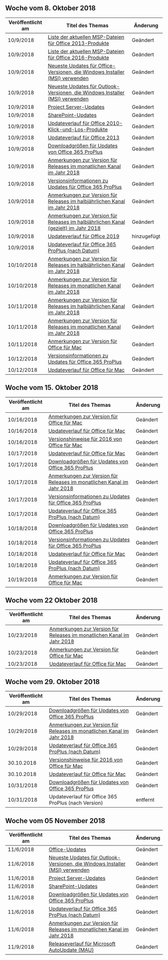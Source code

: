 <!-- This file is generated automatically each week. Changes made to this file will be overwritten.-->




## <a name="week-of-october-8-2018"></a>Woche vom 8. Oktober 2018


| Veröffentlicht am |Titel des Themas | Änderung |
|------|------------|--------|
| 10/9/2018 | [Liste der aktuellen MSP-Dateien für Office 2013-Produkte](/OfficeUpdates/msp-files-office-2013) | Geändert |
| 10/9/2018 | [Liste der aktuellen MSP-Dateien für Office 2016-Produkte](/OfficeUpdates/msp-files-office-2016) | Geändert |
| 10/9/2018 | [Neueste Updates für Office-Versionen, die Windows Installer (MSI) verwenden](/OfficeUpdates/office-updates-msi) | Geändert |
| 10/9/2018 | [Neueste Updates für Outlook-Versionen, die Windows Installer (MSI) verwenden](/OfficeUpdates/outlook-updates-msi) | Geändert |
| 10/9/2018 | [Project Server-Updates](/OfficeUpdates/project-server-updates) | Geändert |
| 10/9/2018 | [SharePoint-Updates](/OfficeUpdates/sharepoint-updates) | Geändert |
| 10/9/2018 | [Updateverlauf für Office 2010-Klick-und-Los-Produkte](/OfficeUpdates/update-history-office-2010-click-to-run) | Geändert |
| 10/9/2018 | [Updateverlauf für Office 2013](/OfficeUpdates/update-history-office-2013) | Geändert |
| 10/9/2018 | [Downloadgrößen für Updates von Office 365 ProPlus](/OfficeUpdates/download-sizes-office365-proplus-updates) | Geändert |
| 10/9/2018 | [Anmerkungen zur Version für Releases im monatlichen Kanal im Jahr 2018](/OfficeUpdates/monthly-channel-2018) | Geändert |
| 10/9/2018 | [Versionsinformationen zu Updates für Office 365 ProPlus](/OfficeUpdates/release-notes-office365-proplus) | Geändert |
| 10/9/2018 | [Anmerkungen zur Version für Releases im halbjährlichen Kanal im Jahr 2018](/OfficeUpdates/semi-annual-channel-2018) | Geändert |
| 10/9/2018 | [Anmerkungen zur Version für Releases im halbjährlichen Kanal (gezielt) im Jahr 2018](/OfficeUpdates/semi-annual-channel-targeted-2018) | Geändert |
| 10/9/2018 | [Updateverlauf für Office 2019](/OfficeUpdates/update-history-office-2019) | hinzugefügt |
| 10/9/2018 | [Updateverlauf für Office 365 ProPlus (nach Datum)](/OfficeUpdates/update-history-office365-proplus-by-date) | Geändert |
| 10/10/2018 | [Anmerkungen zur Version für Releases im halbjährlichen Kanal im Jahr 2018](/OfficeUpdates/semi-annual-channel-2018) | Geändert |
| 10/10/2018 | [Anmerkungen zur Version für Releases im monatlichen Kanal im Jahr 2018](/OfficeUpdates/monthly-channel-2018) | Geändert |
| 10/11/2018 | [Anmerkungen zur Version für Releases im halbjährlichen Kanal im Jahr 2018](/OfficeUpdates/semi-annual-channel-2018) | Geändert |
| 10/11/2018 | [Anmerkungen zur Version für Releases im monatlichen Kanal im Jahr 2018](/OfficeUpdates/monthly-channel-2018) | Geändert |
| 10/11/2018 | [Anmerkungen zur Version für Office für Mac](/OfficeUpdates/release-notes-office-for-mac) | Geändert |
| 10/12/2018 | [Versionsinformationen zu Updates für Office 365 ProPlus](/OfficeUpdates/release-notes-office365-proplus) | Geändert |
| 10/12/2018 | [Updateverlauf für Office für Mac](/OfficeUpdates/update-history-office-for-mac) | Geändert |


## <a name="week-of-october-15-2018"></a>Woche vom 15. Oktober 2018


| Veröffentlicht am |Titel des Themas | Änderung |
|------|------------|--------|
| 10/16/2018 | [Anmerkungen zur Version für Office für Mac](/OfficeUpdates/release-notes-office-for-mac) | Geändert |
| 10/16/2018 | [Updateverlauf für Office für Mac](/OfficeUpdates/update-history-office-for-mac) | Geändert |
| 10/16/2018 | [Versionshinweise für 2016 von Office für Mac](/OfficeUpdates/release-notes-office-2016-mac) | Geändert |
| 10/17/2018 | [Updateverlauf für Office für Mac](/OfficeUpdates/update-history-office-for-mac) | Geändert |
| 10/17/2018 | [Downloadgrößen für Updates von Office 365 ProPlus](/OfficeUpdates/download-sizes-office365-proplus-updates) | Geändert |
| 10/17/2018 | [Anmerkungen zur Version für Releases im monatlichen Kanal im Jahr 2018](/OfficeUpdates/monthly-channel-2018) | Geändert |
| 10/17/2018 | [Versionsinformationen zu Updates für Office 365 ProPlus](/OfficeUpdates/release-notes-office365-proplus) | Geändert |
| 10/17/2018 | [Updateverlauf für Office 365 ProPlus (nach Datum)](/OfficeUpdates/update-history-office365-proplus-by-date) | Geändert |
| 10/18/2018 | [Downloadgrößen für Updates von Office 365 ProPlus](/OfficeUpdates/download-sizes-office365-proplus-updates) | Geändert |
| 10/18/2018 | [Versionsinformationen zu Updates für Office 365 ProPlus](/OfficeUpdates/release-notes-office365-proplus) | Geändert |
| 10/18/2018 | [Updateverlauf für Office für Mac](/OfficeUpdates/update-history-office-for-mac) | Geändert |
| 10/18/2018 | [Updateverlauf für Office 365 ProPlus (nach Datum)](/OfficeUpdates/update-history-office365-proplus-by-date) | Geändert |
| 10/19/2018 | [Anmerkungen zur Version für Office für Mac](/OfficeUpdates/release-notes-office-for-mac) | Geändert |


## <a name="week-of-october-22-2018"></a>Woche vom 22 Oktober 2018


| Veröffentlicht am |Titel des Themas | Änderung |
|------|------------|--------|
| 10/23/2018 | [Anmerkungen zur Version für Releases im monatlichen Kanal im Jahr 2018](/OfficeUpdates/monthly-channel-2018) | Geändert |
| 10/23/2018 | [Anmerkungen zur Version für Office für Mac](/OfficeUpdates/release-notes-office-for-mac) | Geändert |
| 10/23/2018 | [Updateverlauf für Office für Mac](/OfficeUpdates/update-history-office-for-mac) | Geändert |


## <a name="week-of-october-29-2018"></a>Woche vom 29. Oktober 2018


| Veröffentlicht am |Titel des Themas | Änderung |
|------|------------|--------|
| 10/29/2018 | [Downloadgrößen für Updates von Office 365 ProPlus](/OfficeUpdates/download-sizes-office365-proplus-updates) | Geändert |
| 10/29/2018 | [Anmerkungen zur Version für Releases im monatlichen Kanal im Jahr 2018](/OfficeUpdates/monthly-channel-2018) | Geändert |
| 10/29/2018 | [Updateverlauf für Office 365 ProPlus (nach Datum)](/OfficeUpdates/update-history-office365-proplus-by-date) | Geändert |
| 30.10.2018 | [Versionshinweise für 2016 von Office für Mac](/OfficeUpdates/release-notes-office-2016-mac) | Geändert |
| 30.10.2018 | [Updateverlauf für Office für Mac](/OfficeUpdates/update-history-office-for-mac) | Geändert |
| 10/31/2018 | [Downloadgrößen für Updates von Office 365 ProPlus](/OfficeUpdates/download-sizes-office365-proplus-updates) | Geändert |
| 10/31/2018 | Updateverlauf für Office 365 ProPlus (nach Version) | entfernt |


## <a name="week-of-november-05-2018"></a>Woche vom 05 November 2018


| Veröffentlicht am |Titel des Themas | Änderung |
|------|------------|--------|
| 11/6/2018 | [Office-Updates](/OfficeUpdates/index) | Geändert |
| 11/6/2018 | [Neueste Updates für Outlook-Versionen, die Windows Installer (MSI) verwenden](/OfficeUpdates/outlook-updates-msi) | Geändert |
| 11/6/2018 | [Project Server-Updates](/OfficeUpdates/project-server-updates) | Geändert |
| 11/6/2018 | [SharePoint-Updates](/OfficeUpdates/sharepoint-updates) | Geändert |
| 11/6/2018 | [Downloadgrößen für Updates von Office 365 ProPlus](/OfficeUpdates/download-sizes-office365-proplus-updates) | Geändert |
| 11/6/2018 | [Updateverlauf für Office 365 ProPlus (nach Datum)](/OfficeUpdates/update-history-office365-proplus-by-date) | Geändert |
| 11/6/2018 | [Anmerkungen zur Version für Releases im monatlichen Kanal im Jahr 2018](/OfficeUpdates/monthly-channel-2018) | Geändert |
| 11/9/2018 | [Releaseverlauf für Microsoft AutoUpdate (MAU)](/OfficeUpdates/release-history-microsoft-autoupdate) | Geändert |
